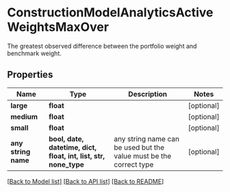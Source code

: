 # ConstructionModelAnalyticsActiveWeightsMaxOver

The greatest observed difference between the portfolio weight and benchmark weight.

## Properties
Name | Type | Description | Notes
------------ | ------------- | ------------- | -------------
**large** | **float** |  | [optional] 
**medium** | **float** |  | [optional] 
**small** | **float** |  | [optional] 
**any string name** | **bool, date, datetime, dict, float, int, list, str, none_type** | any string name can be used but the value must be the correct type | [optional]

[[Back to Model list]](../README.md#documentation-for-models) [[Back to API list]](../README.md#documentation-for-api-endpoints) [[Back to README]](../README.md)


